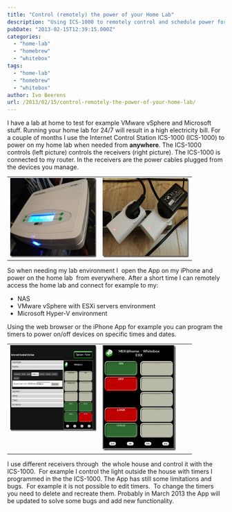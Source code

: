 ```yaml
---
title: "Control (remotely) the power of your Home Lab"
description: "Using ICS-1000 to remotely control and schedule power for home lab equipment."
pubDate: "2013-02-15T12:39:15.000Z"
categories: 
  - "home-lab"
  - "homebrew"
  - "whitebox"
tags: 
  - "home-lab"
  - "homebrew"
  - "whitebox"
author: Ivo Beerens
url: /2013/02/15/control-remotely-the-power-of-your-home-lab/
---
```


I have a lab at home to test for example VMware vSphere and Microsoft stuff. Running your home lab for 24/7 will result in a high electricity bill. For a couple of months I use the Internet Control Station ICS-1000 (ICS-1000) to power on my home lab when needed from **anywhere**. The ICS-1000 controls (left picture) controls the receivers (right picture). The ICS-1000 is connected to my router. In the receivers are the power cables plugged from the devices you manage.

<table border="0" cellspacing="0" cellpadding="2" width="400"><tbody><tr><td valign="top" width="200"><a href="images/foto-2.jpg"><img style="background-image: none; border-right-width: 0px; padding-left: 0px; padding-right: 0px; display: inline; border-top-width: 0px; border-bottom-width: 0px; border-left-width: 0px; padding-top: 0px" title="foto (2)" border="0" alt="foto (2)" src="images/foto-2_thumb.jpg" width="244" height="184"></a></td><td valign="top" width="200"><a href="images/foto-1.jpg"><img style="background-image: none; border-right-width: 0px; padding-left: 0px; padding-right: 0px; display: inline; border-top-width: 0px; border-bottom-width: 0px; border-left-width: 0px; padding-top: 0px" title="foto (1)" border="0" alt="foto (1)" src="images/foto-1_thumb.jpg" width="244" height="184"></a></td></tr></tbody></table>

So when needing my lab environment I  open the App on my iPhone and power on the home lab  from everywhere. After a short time I can remotely access the home lab and connect for example to my:

- NAS
- VMware vSphere with ESXi servers environment
- Microsoft Hyper-V environment

Using the web browser or the iPhone App for example you can program the timers to power on/off devices on specific times and dates.   

<table border="0" cellspacing="0" cellpadding="2" width="400"><tbody><tr><td valign="top" width="200"><a href="images/image8.png"><img style="background-image: none; border-right-width: 0px; margin: 0px; padding-left: 0px; padding-right: 0px; display: inline; border-top-width: 0px; border-bottom-width: 0px; border-left-width: 0px; padding-top: 0px" title="image" border="0" alt="image" src="images/image_thumb8.png" width="324" height="199"></a></td><td valign="top" width="200"><a href="images/image9.png"><img style="background-image: none; border-right-width: 0px; margin: 0px; padding-left: 0px; padding-right: 0px; display: inline; border-top-width: 0px; border-bottom-width: 0px; border-left-width: 0px; padding-top: 0px" title="image" border="0" alt="image" src="images/image_thumb9.png" width="170" height="244"></a></td></tr></tbody></table>

I use different receivers through  the whole house and control it with the ICS-1000.  For example I control the light outside the house with timers I programmed in the the ICS-1000. The App has still some limitations and bugs.  For example it is not possible to edit timers.  To change the timers you need to delete and recreate them. Probably in March 2013 the App will be updated to solve some bugs and add new functionality.